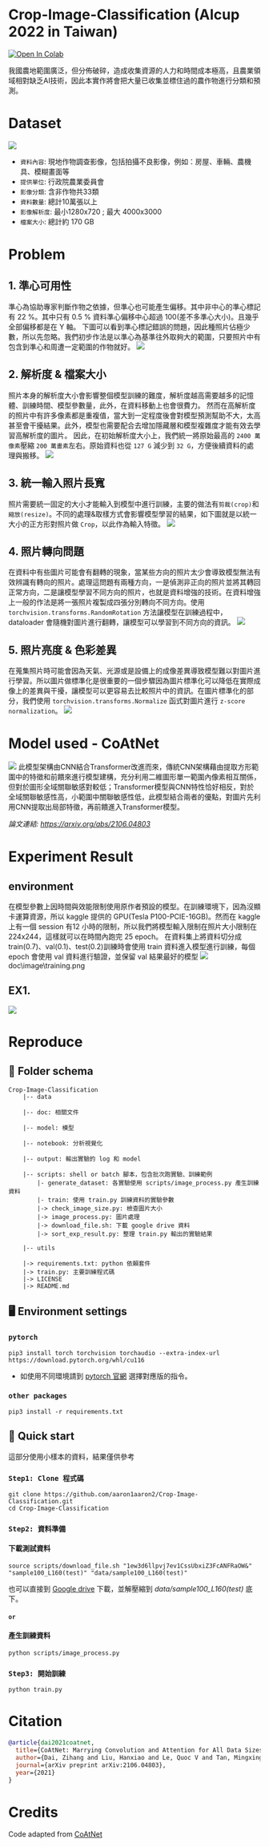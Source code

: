 # Crop-Image-Classification (AIcup 2022 in Taiwan)
[![Open In Colab](https://colab.research.google.com/assets/colab-badge.svg)](https://colab.research.google.com/drive/15kOuZZaUoDG33LCQCy-qHHHROab0ViiZ?usp=sharing) 

我國農地範圍廣泛，但分佈破碎，造成收集資源的人力和時間成本極高，且農業領域相對缺乏AI技術，因此本實作將會把大量已收集並標住過的農作物進行分類和預測。

# Dataset
![](doc/image/crop_data.png)

- `資料內容`: 現地作物調查影像，包括拍攝不良影像，例如：房屋、車輛、農機具、模糊畫面等
- `提供單位`: 行政院農業委員會
- `影像分類`: 含非作物共33類
- `資料數量`: 總計10萬張以上
- `影像解析度`: 最小1280x720 ; 最大 4000x3000
- `檔案大小`: 總計約 170 GB

# Problem
## 1. 準心可用性
準心為協助專家判斷作物之依據，但準心也可能產生偏移。其中非中心的準心標記有 22 %。其中只有 0.5 % 資料準心偏移中心超過 100(差不多準心大小)。且幾乎全部偏移都是在 Y 軸。
下圖可以看到準心標記錯誤的問題，因此種照片佔極少數，所以先忽略。我們初步作法是以準心為基準往外取夠大的範圍，只要照片中有包含到準心和周遭一定範圍的作物就好。
![](doc/fig/mark.png)

## 2. 解析度 & 檔案大小
照片本身的解析度大小會影響整個模型訓練的難度，解析度越高需要越多的記憶體、訓練時間、模型參數量，此外，在資料移動上也會很費力。
然而在高解析度的照片中有許多像素都是重複值，當大到一定程度後會對模型預測幫助不大，太高甚至會干擾結果。此外，模型也需要配合去增加隱藏層和模型複雜度才能有效去學習高解析度的圖片。
因此，在初始解析度大小上，我們統一將原始最高的 `2400 萬像素`壓縮 `200 萬畫素`左右。原始資料也從 `127 G` 減少到 `32 G`，方便後續資料的處理與搬移。
![](doc/fig/resolution.png)

## 3. 統一輸入照片長寬
照片需要統一固定的大小才能輸入到模型中進行訓練，主要的做法有`剪裁(crop)`和`縮放(resize)`。不同的處理&取樣方式會影響模型學習的結果，如下圖就是以統一大小的正方形對照片做 `Crop`，以此作為輸入特徵。
![](doc/fig/input_size.png)

## 4. 照片轉向問題
在資料中有些圖片可能會有翻轉的現象，當某些方向的照片太少會導致模型無法有效辨識有轉向的照片。處理這問題有兩種方向，一是偵測非正向的照片並將其轉回正常方向，二是讓模型學習不同方向的照片，也就是資料增強的技術。在資料增強上一般的作法是將一張照片複製成四張分別轉向不同方向。使用 `torchvision.transforms.RandomRotation` 方法讓模型在訓練過程中， dataloader 會隨機對圖片進行翻轉，讓模型可以學習到不同方向的資訊。
![](doc/fig/Rotation.png)

## 5. 照片亮度 & 色彩差異
在蒐集照片時可能會因為天氣、光源或是設備上的成像差異導致模型難以對圖片進行學習。所以圖片做標準化是很重要的一個步驟因為圖片標準化可以降低在實際成像上的差異與干擾，讓模型可以更容易去比較照片中的資訊。在圖片標準化的部分，我們使用 `torchvision.transforms.Normalize` 函式對圖片進行 `z-score normalization`。
![](doc/fig/brightness.png)

# Model used - CoAtNet
![](doc/image/Coatnet.png)
此模型架構由CNN結合Transformer改進而來，傳統CNN架構藉由提取方形範圍中的特徵和前饋來進行模型建構，充分利用二維圖形單一範圍內像素相互關係，但對於圖形全域關聯敏感對較低；Transformer模型與CNN特性恰好相反，對於全域關聯敏感性高，小範圍中關聯敏感性低，此模型結合兩者的優點，對圖片先利用CNN提取出局部特徵，再前饋進入Transformer模型。

_論文連結: https://arxiv.org/abs/2106.04803_

# Experiment Result
## environment
在模型參數上因時間與效能限制使用原作者預設的模型。在訓練環境下，因為沒顯卡運算資源，所以 kaggle 提供的 GPU(Tesla P100-PCIE-16GB)。然而在 kaggle 上有一個 session 有12 小時的限制，所以我們將模型輸入限制在照片大小限制在 224x244，這樣就可以在時間內跑完 25 epoch。
在資料集上將資料切分成 train(0.7)、val(0.1)、test(0.2)訓練時會使用 train 資料進入模型進行訓練，每個 epoch 會使用 val 資料進行驗證，並保留 val 結果最好的模型
![](doc/image/training.png)
doc\image\training.png
## EX1. 
![](doc/image/table1.png)

# Reproduce
## 📁 Folder schema 
```
Crop-Image-Classification
    |-- data 

    |-- doc: 相關文件

    |-- model: 模型

    |-- notebook: 分析視覺化

    |-- output: 輸出實驗的 log 和 model

    |-- scripts: shell or batch 腳本，包含批次跑實驗、訓練範例
        |- generate_dataset: 各實驗使用 scripts/image_process.py 產生訓練資料
        |- train: 使用 train.py 訓練資料的實驗參數
        |-> check_image_size.py: 檢查圖片大小
        |-> image_process.py: 圖片處理
        |-> download_file.sh: 下載 google drive 資料
        |-> sort_exp_result.py: 整理 train.py 輸出的實驗結果
    
    |-- utils

    |-> requirements.txt: python 依賴套件
    |-> train.py: 主要訓練程式碼
    |-> LICENSE
    |-> README.md
```
## 🖥️ Environment settings 
### `pytorch`
```shell
pip3 install torch torchvision torchaudio --extra-index-url https://download.pytorch.org/whl/cu116
```
- 如使用不同環境請到 [pytorch 官網](https://pytorch.org/) 選擇對應版的指令。

### `other packages`
```shell
pip3 install -r requirements.txt
```

## 🙋 Quick start 
這部分使用小樣本的資料，結果僅供參考
### `Step1: Clone 程式碼`
```shell
git clone https://github.com/aaron1aaron2/Crop-Image-Classification.git
cd Crop-Image-Classification
```

### `Step2: 資料準備`
#### 下載測試資料
```shell
source scripts/download_file.sh "1ew3d6llpvj7ev1CssUbxiZ3FcANFRaOW&" "sample100_L160(test)" "data/sample100_L160(test)"
```

也可以直接到 [Google drive](https://drive.google.com/uc?id=1ew3d6llpvj7ev1CssUbxiZ3FcANFRaOW&confirm=t) 下載，並解壓縮到 _data/sample100_L160(test)_ 底下。

#### `or`
#### 產生訓練資料
```shell
python scripts/image_process.py
```


### `Step3: 開始訓練`
```shell
python train.py
```

# Citation
```bibtex
@article{dai2021coatnet,
  title={CoAtNet: Marrying Convolution and Attention for All Data Sizes},
  author={Dai, Zihang and Liu, Hanxiao and Le, Quoc V and Tan, Mingxing},
  journal={arXiv preprint arXiv:2106.04803},
  year={2021}
}
```

# Credits

Code adapted from [CoAtNet](https://github.com/chinhsuanwu/coatnet-pytorch)

